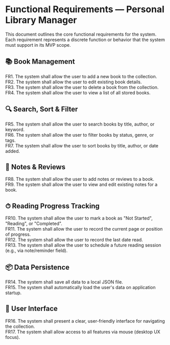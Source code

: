 # Functional Requirements — Personal Library Manager

This document outlines the core functional requirements for the system. Each requirement represents a discrete function or behavior that the system must support in its MVP scope.

## 📚 Book Management
FR1. The system shall allow the user to add a new book to the collection.  
FR2. The system shall allow the user to edit existing book details.  
FR3. The system shall allow the user to delete a book from the collection.  
FR4. The system shall allow the user to view a list of all stored books.

## 🔍 Search, Sort & Filter
FR5. The system shall allow the user to search books by title, author, or keyword.  
FR6. The system shall allow the user to filter books by status, genre, or tags.  
FR7. The system shall allow the user to sort books by title, author, or date added.

## 📝 Notes & Reviews
FR8. The system shall allow the user to add notes or reviews to a book.  
FR9. The system shall allow the user to view and edit existing notes for a book.

## ⏱ Reading Progress Tracking
FR10. The system shall allow the user to mark a book as "Not Started", "Reading", or "Completed".  
FR11. The system shall allow the user to record the current page or position of progress.  
FR12. The system shall allow the user to record the last date read.  
FR13. The system shall allow the user to schedule a future reading session (e.g., via note/reminder field).

## 📦 Data Persistence
FR14. The system shall save all data to a local JSON file.  
FR15. The system shall automatically load the user's data on application startup.

## 🎨 User Interface
FR16. The system shall present a clear, user-friendly interface for navigating the collection.  
FR17. The system shall allow access to all features via mouse (desktop UX focus).

